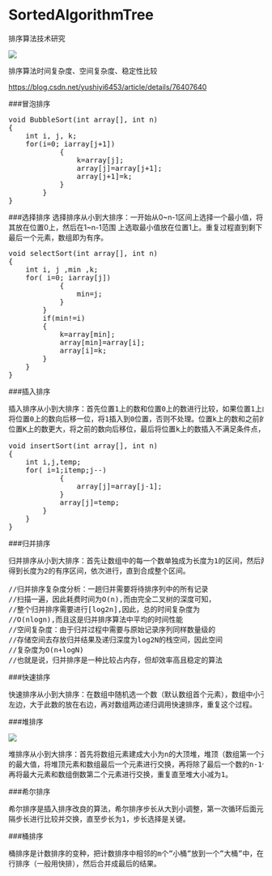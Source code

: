 # SortedAlgorithmTree
排序算法技术研究


![](https://i.imgur.com/AN40m0J.png)

排序算法时间复杂度、空间复杂度、稳定性比较

https://blog.csdn.net/yushiyi6453/article/details/76407640

###冒泡排序

<pre>
void BubbleSort(int array[], int n)
{
    int i, j, k;
    for(i=0; i<n-1; i++)
        for(j=0; j<n-1-i; j++)
        {
            if(array[j]>array[j+1])
            {
                k=array[j];
                array[j]=array[j+1];
                array[j+1]=k;
            }
        }
}
</pre>

###选择排序
选择排序从小到大排序：一开始从0~n-1区间上选择一个最小值，将其放在位置0上，然后在1~n-1范围
上选取最小值放在位置1上。重复过程直到剩下最后一个元素，数组即为有序。

<pre>
void selectSort(int array[], int n)
{
    int i, j ,min ,k;
    for( i=0; i<n-1; i++)
    {
        min=i; //每趟排序最小值先等于第一个数，遍历剩下的数
        for( j=i+1; j<n; j++) //从i下一个数开始检查
        {
            if(array[min]>array[j])
            {
                min=j;
            }
        }
        if(min!=i)
        {
            k=array[min];
            array[min]=array[i];
            array[i]=k;
        }
    }
}
</pre>

###插入排序

<pre>
插入排序从小到大排序：首先位置1上的数和位置0上的数进行比较，如果位置1上的数大于位置0上的数，
将位置0上的数向后移一位，将1插入到0位置，否则不处理。位置k上的数和之前的数依次进行比较，如果
位置K上的数更大，将之前的数向后移位，最后将位置k上的数插入不满足条件点，反之不处理。

void insertSort(int array[], int n)
{
    int i,j,temp;
    for( i=1;i<n;i++)
    {
        if(array[i]<array[i-1])
        {
            temp=array[i];
            for( j=i;array[j-1]>temp;j--)
            {
                array[j]=array[j-1];
            }
            array[j]=temp;
        }
    }
}
</pre>

###归并排序
<pre>
归并排序从小到大排序：首先让数组中的每一个数单独成为长度为1的区间，然后两两一组有序合并，
得到长度为2的有序区间，依次进行，直到合成整个区间。

//归并排序复杂度分析：一趟归并需要将待排序列中的所有记录  
//扫描一遍，因此耗费时间为O(n),而由完全二叉树的深度可知，  
//整个归并排序需要进行[log2n],因此，总的时间复杂度为  
//O(nlogn),而且这是归并排序算法中平均的时间性能  
//空间复杂度：由于归并过程中需要与原始记录序列同样数量级的  
//存储空间去存放归并结果及递归深度为log2N的栈空间，因此空间  
//复杂度为O(n+logN)  
//也就是说，归并排序是一种比较占内存，但却效率高且稳定的算法 
</pre>

###快速排序
<pre>
快速排序从小到大排序：在数组中随机选一个数（默认数组首个元素），数组中小于等于此数的放在
左边，大于此数的放在右边，再对数组两边递归调用快速排序，重复这个过程。
</pre>

###堆排序

![](https://i.imgur.com/3D7j2xw.png)

<pre>
堆排序从小到大排序：首先将数组元素建成大小为n的大顶堆，堆顶（数组第一个元素）是所有元素中
的最大值，将堆顶元素和数组最后一个元素进行交换，再将除了最后一个数的n-1个元素建立成大顶堆，
再将最大元素和数组倒数第二个元素进行交换，重复直至堆大小减为1。
</pre>

###希尔排序

<pre>
希尔排序是插入排序改良的算法，希尔排序步长从大到小调整，第一次循环后面元素逐个和前面元素按间
隔步长进行比较并交换，直至步长为1，步长选择是关键。
</pre>


###桶排序
<pre>
桶排序是计数排序的变种，把计数排序中相邻的m个”小桶”放到一个”大桶”中，在分完桶后，对每个桶进
行排序（一般用快排），然后合并成最后的结果。
</pre>